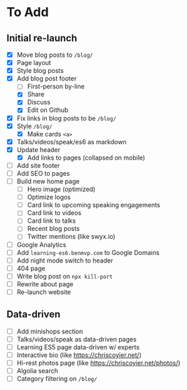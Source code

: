 # To Add

## Initial re-launch

- [x] Move blog posts to `/blog/`
- [x] Page layout
- [x] Style blog posts
- [x] Add blog post footer
  - [ ] First-person by-line
  - [x] Share
  - [x] Discuss
  - [x] Edit on Github
- [x] Fix links in blog posts to be `/blog/`
- [x] Style `/blog/`
  - [x] Make cards `<a>`
- [x] Talks/videos/speak/es6 as markdown
- [x] Update header
  - [x] Add links to pages (collapsed on mobile)
- [ ] Add site footer
- [ ] Add SEO to pages
- [ ] Build new home page
  - [ ] Hero image (optimized)
  - [ ] Optimize logos
  - [ ] Card link to upcoming speaking engagements
  - [ ] Card link to videos
  - [ ] Card link to talks
  - [ ] Recent blog posts
  - [ ] Twitter mentions (like swyx.io)
- [ ] Google Analytics
- [ ] Add `learning-es6.benmvp.com` to Google Domains
- [ ] Add night mode switch to header
- [ ] 404 page
- [ ] Write blog post on `npx kill-port`
- [ ] Rewrite about page
- [ ] Re-launch website

## Data-driven

- [ ] Add minishops section
- [ ] Talks/videos/speak as data-driven pages
- [ ] Learning ES5 page data-driven w/ experts
- [ ] Interactive bio (like https://chriscoyier.net/)
- [ ] Hi-rest photos page (like https://chriscoyier.net/photos/)
- [ ] Algolia search
- [ ] Category filtering on `/blog/`
